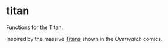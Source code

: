 # titan
Functions for the Titan.

Inspired by the massive [Titans](https://overwatch.gamepedia.com/Titan) shown in the *Overwatch* comics.
